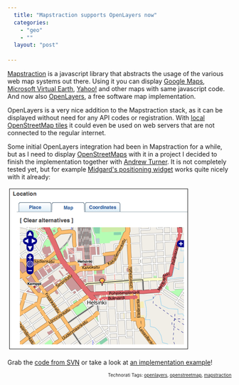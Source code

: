 ```yaml
---
  title: "Mapstraction supports OpenLayers now"
  categories: 
    - "geo"
    - ""
  layout: "post"

---
```

<a href="http://mapstraction.com/">Mapstraction</a> is a javascript library that abstracts the usage of the various web map systems out there. Using it you can display <a href="http://mapstraction.com/demo.php?map=google">Google Maps</a>, <a href="http://mapstraction.com/demo.php?map=microsoft">Microsoft Virtual Earth</a>, <a href="http://mapstraction.com/demo.php?map=yahoo">Yahoo!</a> and other maps with same javascript code. And now also <a href="http://www.openlayers.org/">OpenLayers</a>, a free software map implementation.

OpenLayers is a very nice addition to the Mapstraction stack, as it can be displayed without need for any API codes or registration. With <a href="http://wiki.openstreetmap.org/index.php/Deploying_your_own_Slippy_Map#Creating_Tiles">local OpenStreetMap tiles</a> it could even be used on web servers that are not connected to the regular internet.

Some initial OpenLayers integration had been in Mapstraction for a while, but as I need to display <a href="http://www.openstreetmap.org/">OpenStreetMaps</a> with it in a project I decided to finish the implementation together with <a href="http://highearthorbit.com/">Andrew Turner</a>. It is not completely tested yet, but for example <a href="http://bergie.iki.fi/blog/position_editing_widget_for_midgard.html">Midgard's positioning widget</a> works quite nicely with it already:

<img src="/files/midgard-position-editing-openlayers-osm.jpg" height="359" width="400" border="1" hspace="4" vspace="4" alt="Midgard-Position-Editing-Openlayers-Osm" />

Grab the <a href="http://mapstraction.com/svn/source/">code from SVN</a> or take a look at <a href="http://mapstraction.com/demo.php?map=openstreetmap">an implementation example</a>!

<p style="text-align:right;font-size:10px;">Technorati Tags: <a href="http://www.technorati.com/tag/openlayers" rel="tag">openlayers</a>, <a href="http://www.technorati.com/tag/openstreetmap" rel="tag">openstreetmap</a>, <a href="http://www.technorati.com/tag/mapstraction" rel="tag">mapstraction</a></p>